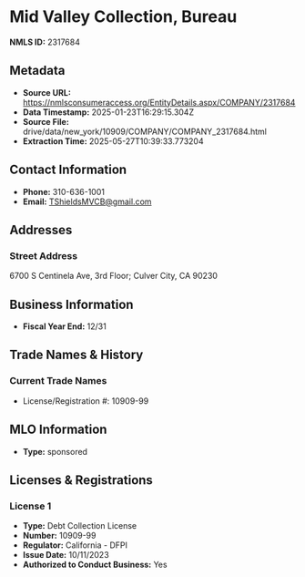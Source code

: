 # Mid Valley Collection, Bureau

**NMLS ID:** 2317684

## Metadata
- **Source URL:** https://nmlsconsumeraccess.org/EntityDetails.aspx/COMPANY/2317684
- **Data Timestamp:** 2025-01-23T16:29:15.304Z
- **Source File:** drive/data/new_york/10909/COMPANY/COMPANY_2317684.html
- **Extraction Time:** 2025-05-27T10:39:33.773204

## Contact Information
- **Phone:** 310-636-1001
- **Email:** TShieldsMVCB@gmail.com

## Addresses
### Street Address
6700 S Centinela Ave, 3rd Floor; Culver City, CA 90230

## Business Information
- **Fiscal Year End:** 12/31

## Trade Names & History
### Current Trade Names
- License/Registration #: 10909-99

## MLO Information
- **Type:** sponsored

## Licenses & Registrations

### License 1
- **Type:** Debt Collection License
- **Number:** 10909-99
- **Regulator:** California - DFPI
- **Issue Date:** 10/11/2023
- **Authorized to Conduct Business:** Yes
